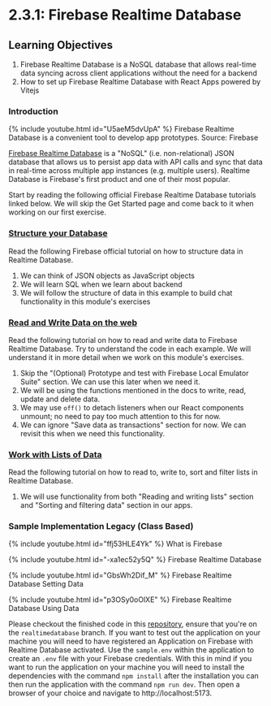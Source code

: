 # 2.3.1: Firebase Realtime Database

## Learning Objectives

1. Firebase Realtime Database is a NoSQL database that allows real-time data syncing across client applications without the need for a backend
2. How to set up Firebase Realtime Database with React Apps powered by Vitejs

### Introduction

{% include youtube.html id="U5aeM5dvUpA" %}
Firebase Realtime Database is a convenient tool to develop app prototypes. Source: Firebase


<a href="https://firebase.google.com/docs/database" target="_blank">Firebase Realtime Database</a> is a "NoSQL" (i.e. non-relational) JSON database that allows us to persist app data with API calls and sync that data in real-time across multiple app instances (e.g. multiple users). Realtime Database is Firebase's first product and one of their most popular.

Start by reading the following official Firebase Realtime Database tutorials linked below. We will skip the Get Started page and come back to it when working on our first exercise.

### <a href="https://firebase.google.com/docs/database/web/structure-data" target="_blank">Structure your Database</a>

Read the following Firebase official tutorial on how to structure data in Realtime Database.

1. We can think of JSON objects as JavaScript objects
2. We will learn SQL when we learn about backend
3. We will follow the structure of data in this example to build chat functionality in this module's exercises

### <a href="https://firebase.google.com/docs/database/web/read-and-write" target="_blank">Read and Write Data on the web</a>

Read the following tutorial on how to read and write data to Firebase Realtime Database. Try to understand the code in each example. We will understand it in more detail when we work on this module's exercises.

1. Skip the "(Optional) Prototype and test with Firebase Local Emulator Suite" section. We can use this later when we need it.
2. We will be using the functions mentioned in the docs to write, read, update and delete data.
3. We may use `off()` to detach listeners when our React components unmount; no need to pay too much attention to this for now.
4. We can ignore "Save data as transactions" section for now. We can revisit this when we need this functionality.

### <a href="https://firebase.google.com/docs/database/web/lists-of-data" target="_blank">Work with Lists of Data</a>

Read the following tutorial on how to read to, write to, sort and filter lists in Realtime Database.

1. We will use functionality from both "Reading and writing lists" section and "Sorting and filtering data" section in our apps.



### Sample Implementation Legacy (Class Based)

{% include youtube.html id="ffj53HLE4Yk" %}
What is Firebase


{% include youtube.html id="-xa1ec52y5Q" %}
Firebase Realtime Database


{% include youtube.html id="GbsWh2Dif_M" %}
Firebase Realtime Database Setting Data


{% include youtube.html id="p3OSy0oOlXE" %}
Firebase Realtime Database Using Data


Please checkout the finished code in this <a href="https://github.com/rocketacademy/firebase-examples-3.2" target="_blank">repository</a>, ensure that you're on the `realtimedatabase` branch. If you want to test out the application on your machine you will need to have registered an Application on Firebase with Realtime Database activated. Use the `sample.env` within the application to create an `.env` file with your Firebase credentials. With this in mind if you want to run the application on your machine you will need to install the dependencies with the command `npm install` after the installation you can then run the application with the command `npm run dev`. Then open a browser of your choice and navigate to  http://localhost:5173.
